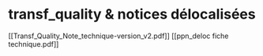 # transf_quality & notices délocalisées
[[Transf_Quality_Note_technique-version_v2.pdf]]
[[ppn_deloc fiche technique.pdf]]
